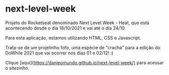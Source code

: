 # next-level-week

Projeto do Rocketseat denominado Next Level Week - Heat, que está acontecendo desde o dia 18/10/2021 e vai até o dia 24/10.

Para esta aplicação, estamos utilizando HTML, CSS e Javascript.

Trata-se de um projetinho fofo, uma espécie de "crachá" para a edição do DoWhile 2021 que vai ocorrer nos dias 01 e 02/12! :)

Clique [aqui]{https://danieomundo.github.io/next-level-week/} para acessar o sitezinho.
